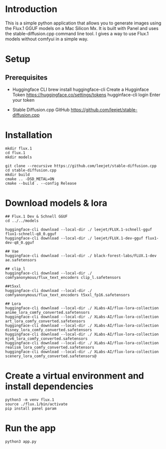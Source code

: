 # Introduction

This is a simple python application that allows you to generate images using the Flux.1 GGUF models on a Mac Silicon Mx. It is built with Panel and uses the stable-diffusion.cpp command line tool.
I gives a way to use Flux.1 models without comfyui in a simple way.

# Setup

## Prerequisites

- Huggingface CLI
	brew install huggingface-cli
	Create a Hugginface Token 
	https://huggingface.co/settings/tokens
	hugginface-cli login 
	Enter your token

- Stable Diffusion.cpp
    GitHub 
    https://github.com/leejet/stable-diffusion.cpp

# Installation
	mkdir flux.1
	cd flux.1
	mkdir models

	git clone --recursive https://github.com/leejet/stable-diffusion.cpp
	cd stable-diffusion.cpp
	mkdir build
	cmake .. -DSD_METAL=ON
	cmake --build . --config Release

# Download models & lora

    ## Flux.1 Dev & Schnell GGUF
	cd ../../models

	huggingface-cli download --local-dir ./ leejet/FLUX.1-schnell-gguf flux1-schnell-q8_0.gguf
	huggingface-cli download --local-dir ./ leejet/FLUX.1-dev-gguf flux1-dev-q8_0.gguf

	## Vae 
	huggingface-cli download --local-dir ./ black-forest-labs/FLUX.1-dev ae.safetensors

	## clip_l
	huggingface-cli download --local-dir ./ comfyanonymous/flux_text_encoders clip_l.safetensors

	##t5xxl
	huggingface-cli download --local-dir ./ comfyanonymous/flux_text_encoders t5xxl_fp16.safetensors

	## Lora
	huggingface-cli download --local-dir ./ XLabs-AI/flux-lora-collection anime_lora_comfy_converted.safetensors
	huggingface-cli download --local-dir ./ XLabs-AI/flux-lora-collection art_lora_comfy_converted.safetensors
	huggingface-cli download --local-dir ./ XLabs-AI/flux-lora-collection disney_lora_comfy_converted.safetensors
	huggingface-cli download --local-dir ./ XLabs-AI/flux-lora-collection mjv6_lora_comfy_converted.safetensors
	huggingface-cli download --local-dir ./ XLabs-AI/flux-lora-collection realism_lora_comfy_converted.safetensors
	huggingface-cli download --local-dir ./ XLabs-AI/flux-lora-collection scenery_lora_comfy_converted.safetensors@

# Create a virtual environment and install dependencies
	python3 -m venv flux.1    
	source ./flux.1/bin/activate
	pip install panel param

# Run the app
    python3 app.py
